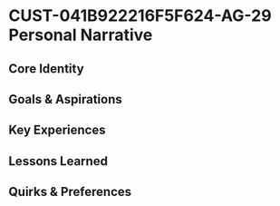 # CUST-041B922216F5F624-AG-29 Personal Narrative

## Core Identity

## Goals & Aspirations

## Key Experiences

## Lessons Learned

## Quirks & Preferences

